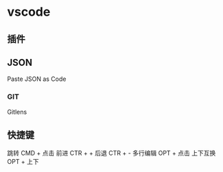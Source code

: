 # vscode

## 插件

## JSON

Paste JSON as Code

### GIT

Gitlens

## 快捷键

跳转            CMD + 点击
前进            CTR + +
后退            CTR + -
多行编辑        OPT + 点击
上下互换        OPT + 上下
